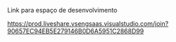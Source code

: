 Link para espaço de desenvolvimento

https://prod.liveshare.vsengsaas.visualstudio.com/join?90657EC94EB5E279146B0D6A5951C2868D99
